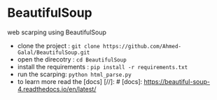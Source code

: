 # BeautifulSoup
web scarping using BeautifulSoup 
* clone the project : `git clone https://github.com/Ahmed-Galal/BeautifulSoup.git`
* open the direcotry : `cd BeautifulSoup`
* install the requirements : `pip install -r requirements.txt`
* run the scarping: `python html_parse.py`
* to learn more read the [docs]
[//]: #
[docs]: <https://beautiful-soup-4.readthedocs.io/en/latest/>


